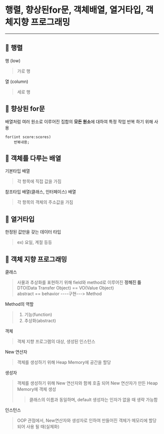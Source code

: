 행렬, 향상된for문, 객체배열, 열거타입, 객체지향 프로그래밍
==========================
---------------------------
## :wrench: 행렬    
행 (low)
> 가로 행

열 (column)  
> 세로 행  

## :wrench: 향상된 for문
배열처럼 여러 원소로 이루어진 집합의 **모든 원소**에 대하여 특정 작업 반복 하기 위해 사용
```
for(int score:scores)
	반복내용;
```  

## :wrench: 객체를 다루는 배열  
기본타입 배열
> 각 항목에 직접 값을 가짐 
 
참조타입 배열(클래스, 인터페이스) 배열  
> 각 항목의 객체의 주소값을 가짐  

## :wrench: 열거타입  
한정된 값만을 갖는 데이터 타입
> ex) 요일, 계절 등등

## :wrench: 객체 지향 프로그래밍  
클래스  
> 사물과 추상화를 표현하기 위해 field와 method로 이루어진 **정해진 틀**  
> DTO(Data Transfer Object) == VO(Value Object)  
> abstract == behavior ----구현---> Method  

Method의 역할  
> 1. 기능(function)  
> 2. 추상화(abstract)   

객체  
> 객체 지향 프로그램의 대상, 생성된 인스턴스

New 연산자
> 객체를 생성하기 위해 Heap Memory에 공간을 할당   

생성자  
> 객체를 생성하기 위해 New 연산자와 함께 호출 되어 New 연산자가 만든 Heap Memory에 객체 생성  
>> 클래스의 이름과 동일하며, default 생성자는 인자가 없을 때 생략 가능함

인스턴스  
> OOP 관점에서, New연산자와 생성자로 인하여 만들어진 객체가 메모리에 할당되어 사용 될 때(실체화)
